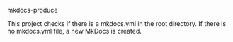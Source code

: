 mkdocs-produce

This project checks if there is a mkdocs.yml in the root directory. If there is no mkdocs.yml file, a new MkDocs is created.
